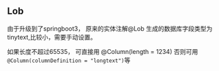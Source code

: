 ## Lob
 由于升级到了springboot3， 原来的实体注解@Lob 生成的数据库字段类型为 tinytext,比较小，需要手动设置。

 如果长度不超过65535， 可直接用 @Column(length = 1234)
 否则可用 `@Column(columnDefinition = "longtext")`等

